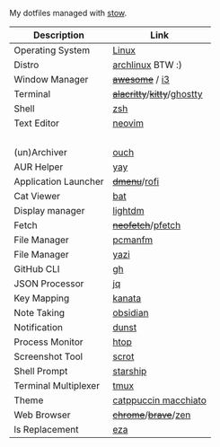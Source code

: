 My dotfiles managed with [stow](https://www.gnu.org/software/stow/).

| Description          | Link                                                                                                                                                   |
| -------------------- | ------------------------------------------------------------------------------------------------------------------------------------------------------ |
| Operating System     | [Linux](https://www.linux.org/)                                                                                                                        |
| Distro               | [archlinux](https://archlinux.org) BTW :)                                                                                                              |
| Window Manager       | [~~awesome~~](https://awesomewm.org) / [i3](https://i3wm.org)                                                                                          |
| Terminal             | [~~alacritty~~](https://github.com/alacritty/alacritty)/[~~kitty~~](https://github.com/kovidgoyal/kitty)/[ghostty](https://github.com/ghostty/ghostty) |
| Shell                | [zsh](https://github.com/zsh-users/zsh)                                                                                                                |
| Text Editor          | [neovim](https://neovim.io)                                                                                                                            |
| ‌                    | ‌                                                                                                                                                      |
| (un)Archiver         | [ouch](https://github.com/ouch-org/ouch)                                                                                                               |
| AUR Helper           | [yay](https://github.com/Jguer/yay)                                                                                                                    |
| Application Launcher | [~~dmenu~~](https://tools.suckless.org/dmenu/)/[rofi](https://github.com/davatorium/rofi)                                                              |
| Cat Viewer           | [bat](https://github.com/sharkdp/bat)                                                                                                                  |
| Display manager      | [lightdm](https://wiki.archlinux.org/title/LightDM)                                                                                                    |
| Fetch                | [~~neofetch~~](https://github.com/dylanaraps/neofetch)/[pfetch](https://github.com/Gobidev/pfetch-rs)                                                  |
| File Manager         | [pcmanfm](https://wiki.archlinux.org/title/PCManFM)                                                                                                    |
| File Manager         | [yazi](https://yazi-rs.github.io)                                                                                                                      |
| GitHub CLI           | [gh](https://cli.github.com)                                                                                                                           |
| JSON Processor       | [jq](https://github.com/jqlang/jq)                                                                                                                     |
| Key Mapping          | [kanata](https://github.com/jtroo/kanata)                                                                                                              |
| Note Taking          | [obsidian](https://obsidian.md)                                                                                                                        |
| Notification         | [dunst](https://github.com/dunst-project/dunst)                                                                                                        |
| Process Monitor      | [htop](https://htop.dev)                                                                                                                               |
| Screenshot Tool      | [scrot](https://github.com/resurrecting-open-source-projects/scrot)                                                                                    |
| Shell Prompt         | [starship](https://starship.rs)                                                                                                                        |
| Terminal Multiplexer | [tmux](https://github.com/tmux/tmux)                                                                                                                   |
| Theme                | [catppuccin macchiato](https://github.com/catppuccin/catppuccin)                                                                                       |
| Web Browser          | [~~chrome~~](https://www.google.com/chrome/)/[~~brave~~](https://brave.com)/[zen](https://zen-browser.app)                                             |
| ls Replacement       | [eza](https://github.com/eza-community/eza)                                                                                                            |
